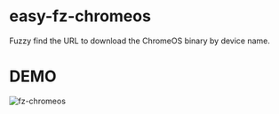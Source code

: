 # easy-fz-chromeos

Fuzzy find the URL to download the ChromeOS binary by device name.

# DEMO
![fz-chromeos](https://user-images.githubusercontent.com/63180765/156784887-a947ee83-39bd-46c6-8c98-2e9523295dc5.gif)
